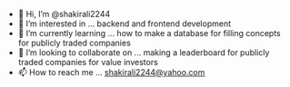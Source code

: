 - 👋 Hi, I’m @shakirali2244
- 👀 I’m interested in ... backend and frontend development
- 🌱 I’m currently learning ... how to make a database for filling concepts for publicly traded companies 
- 💞️ I’m looking to collaborate on ... making a leaderboard for publicly traded companies for value investors
- 📫 How to reach me ... shakirali2244@yahoo.com

<!---
shakirali2244/shakirali2244 is a ✨ special ✨ repository because its `README.md` (this file) appears on your GitHub profile.
You can click the Preview link to take a look at your changes.
--->
